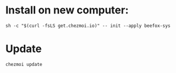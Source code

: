 # Install on new computer:
```
sh -c "$(curl -fsLS get.chezmoi.io)" -- init --apply beefox-sys
```

# Update
```
chezmoi update
```